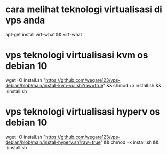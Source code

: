 # cara melihat teknologi virtualisasi di vps anda
apt-get install virt-what && virt-what

# vps teknologi virtualisasi kvm os debian 10
wget -O install.sh "https://github.com/wegare123/vps-debian/blob/main/install-kvm-vul.sh?raw=true" && chmod +x install.sh && ./install.sh

# vps teknologi virtualisasi hyperv os debian 10
wget -O install.sh "https://github.com/wegare123/vps-debian/blob/main/install-hyperv.sh?raw=true" && chmod +x install.sh && ./install.sh

